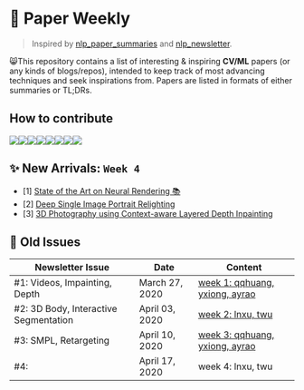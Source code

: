 # 🦄 Paper Weekly
> Inspired by [nlp_paper_summaries](https://github.com/dair-ai/nlp_paper_summaries) and [nlp_newsletter](https://github.com/dair-ai/nlp_newsletter). 

😸This repository contains a list of interesting & inspiring **CV/ML** papers (or any kinds of blogs/repos), intended to keep track of most advancing techniques and seek inspirations from. Papers are listed in formats of either summaries or TL;DRs. 

## How to contribute
[![](https://sourcerer.io/fame/eveneveno/eveneveno/-Paper-Weekly-/images/0)](https://sourcerer.io/fame/eveneveno/eveneveno/-Paper-Weekly-/links/0)[![](https://sourcerer.io/fame/eveneveno/eveneveno/-Paper-Weekly-/images/1)](https://sourcerer.io/fame/eveneveno/eveneveno/-Paper-Weekly-/links/1)[![](https://sourcerer.io/fame/eveneveno/eveneveno/-Paper-Weekly-/images/2)](https://sourcerer.io/fame/eveneveno/eveneveno/-Paper-Weekly-/links/2)[![](https://sourcerer.io/fame/eveneveno/eveneveno/-Paper-Weekly-/images/3)](https://sourcerer.io/fame/eveneveno/eveneveno/-Paper-Weekly-/links/3)[![](https://sourcerer.io/fame/eveneveno/eveneveno/-Paper-Weekly-/images/4)](https://sourcerer.io/fame/eveneveno/eveneveno/-Paper-Weekly-/links/4)[![](https://sourcerer.io/fame/eveneveno/eveneveno/-Paper-Weekly-/images/5)](https://sourcerer.io/fame/eveneveno/eveneveno/-Paper-Weekly-/links/5)[![](https://sourcerer.io/fame/eveneveno/eveneveno/-Paper-Weekly-/images/6)](https://sourcerer.io/fame/eveneveno/eveneveno/-Paper-Weekly-/links/6)[![](https://sourcerer.io/fame/eveneveno/eveneveno/-Paper-Weekly-/images/7)](https://sourcerer.io/fame/eveneveno/eveneveno/-Paper-Weekly-/links/7)


## ✨ New Arrivals: `Week 4`
* [1] [State of the Art on Neural Rendering 📚](https://arxiv.org/abs/2004.03805)
* [2] [Deep Single Image Portrait Relighting](https://zhhoper.github.io/dpr.html)
* [3] [3D Photography using Context-aware Layered Depth Inpainting](https://shihmengli.github.io/3D-Photo-Inpainting/)
<!--
- **Computer Vision (CV)**s
  * [1] [RANSAC-Flow: generic two-stage image alignment](http://imagine.enpc.fr/~shenx/RANSAC-Flow/) 🐰
  * [2] [NeRF: Representing Scenes as Neural Radiance Fields for View Synthesis](https://arxiv.org/pdf/2003.08934.pdf) 🐌[Github-Re](https://github.com/yenchenlin/nerf-pytorch)
  * [3] [VIOLIN: A Large-Scale Dataset for Video-and-Language Inference](https://github.com/jimmy646/violin)
  * [4] [Structural-analogy from a Single Image Pair](https://sagiebenaim.github.io/structural-analogy/)
  * [5] [Image Segmentation Using Deep Learning: A Survey 📚](https://arxiv.org/pdf/2001.05566.pdf)
  * [6] [12-in-1: Multi-Task Vision and Language Representation Learning](https://arxiv.org/pdf/1912.02315.pdf)
  * [7] [Discovering Interpretable GAN Controls](https://arxiv.org/pdf/2004.02546.pdf)[code](https://github.com/harskish/ganspace)
  * [8] [3D Photography using Context-aware Layered Depth Inpainting  🐌](https://shihmengli.github.io/3D-Photo-Inpainting/)
- **Computer Graphics (CG)**
  - [1] [State of the Art on Neural Rendering 📚](https://arxiv.org/abs/2004.03805)
- **Natural Language Processing (NLP)**
  * [1] [PTMs: A Survey 📚](https://arxiv.org/abs/2003.08271) 
  * [2] [Hooks in the Headline: Learning to Generate Headlines with Controlled Styles](https://arxiv.org/pdf/2004.01980.pdf)
- **NLP+CV**
  - [MCEN: Bridging Cross-Modal Gap between Cooking Recipes and Dish Images with Latent Variable Model](https://arxiv.org/pdf/2004.01095.pdf)
  - [Understanding Knowledge Gaps in Visual Question Answering: Implications for Gap Identification and Testing](https://arxiv.org/pdf/2004.03755.pdf)
-->

## 🍃 Old Issues
| Newsletter Issue | Date | Content|
| ---------------- | ---- | ------------ |
| #1: Videos, Impainting, Depth| March 27, 2020 | [week 1: qqhuang, yxiong, ayrao](week1/README.md)
| #2: 3D Body, Interactive Segmentation | April 03, 2020 | [week 2: lnxu, twu](week2/README.md)
| #3: SMPL, Retargeting | April 10, 2020 | [week 3: qqhuang, yxiong, ayrao]((week3/README.md))
| #4:  | April 17, 2020 | week 4: lnxu, twu





